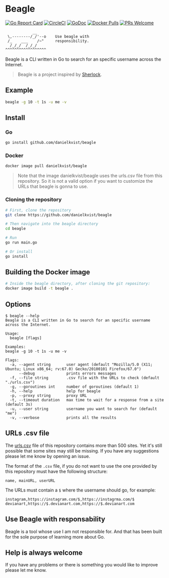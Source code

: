 # Beagle

[![Go Report Card](https://goreportcard.com/badge/github.com/danielkvist/beagle)](https://goreportcard.com/report/github.com/danielkvist/beagle)
[![CircleCI](https://circleci.com/gh/danielkvist/beagle.svg?style=svg)](https://circleci.com/gh/danielkvist/beagle)
[![GoDoc](https://godoc.org/github.com/danielkvist/beagle?status.svg)](https://godoc.org/github.com/danielkvist/beagle)
[![Docker Pulls](https://img.shields.io/docker/pulls/danielkvist/beagle.svg?maxAge=604800)](https://hub.docker.com/r/danielkvist/beagle/)
[![PRs Welcome](https://img.shields.io/badge/PRs-welcome-brightgreen.svg)](http://makeapullrequest.com)

```text
            __
 \,--------/_/'--o    Use beagle with
 /_    ___    /~"     responsibility.
  /_/_/  /_/_/
^^^^^^^^^^^^^^^^^^
```

Beagle is a CLI written in Go to search for an specific username across the Internet.

> Beagle is a project inspired by [Sherlock](https://github.com/sherlock-project/sherlock).

## Example

```bash
beagle -g 10 -t 1s -u me -v
```

## Install

### Go

```bash
go install github.com/danielkvist/beagle
```

### Docker

```bash
docker image pull danielkvist/beagle
```

> Note that the image danielkvist/beagle uses the urls.csv file from this repository. So it is not a valid option if you want to customize the URLs that beagle is gonna to use.

### Cloning the repository

```bash
# First, clone the repository
git clone https://github.com/danielkvist/beagle

# Then navigate into the beagle directory
cd beagle

# Run
go run main.go

# Or install
go install
```

## Building the Docker image

```bash
# Inside the beagle directory, after cloning the git repository:
docker image build -t beagle .
```

## Options

```text
$ beagle --help
Beagle is a CLI written in Go to search for an specific username across the Internet.

Usage:
  beagle [flags]

Examples:
beagle -g 10 -t 1s -u me -v

Flags:
  -a, --agent string       user agent (default "Mozilla/5.0 (X11; Ubuntu; Linux x86_64; rv:67.0) Gecko/20100101 Firefox/67.0")
      --debug              prints errors messages
  -f, --file string        .csv file with the URLs to check (default "./urls.csv")
  -g, --goroutines int     number of goroutines (default 1)
  -h, --help               help for beagle
  -p, --proxy string       proxy URL
  -t, --timeout duration   max time to wait for a response from a site (default 3s)
  -u, --user string        username you want to search for (default "me")
  -v, --verbose            prints all the results
```

## URLs .csv file

The [urls.csv](https://github.com/danielkvist/beagle/blob/master/urls.csv) file of this repository contains more than 500 sites. Yet it's still possible that some sites may still be missing. If you have any suggestions please let me know by opening an issue.

The format of the ```.csv``` file, if you do not want to use the one provided by this repository must have the following structure:

```csv
name, mainURL, userURL
```

The URLs must contain a ```$``` where the username should go, for example:

```csv
instagram,https://instagram.com/$,https://instagrma.com/$
devianart,https://$.devianart.com,https://$.devianart.com
```

## Use Beagle with responsability

Beagle is a tool whose use I am not responsible for. And that has been built for the sole purpose of learning more about Go.

## Help is always welcome

If you have any problems or there is something you would like to improve please let me know.
